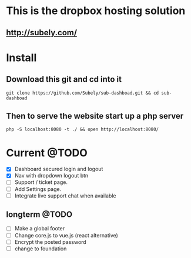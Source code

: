 # This is the dropbox hosting solution
## http://subely.com/

# Install
## Download this git and cd into it
`git clone https://github.com/Subely/sub-dashboad.git && cd sub-dashboad`

## Then to serve the website start up a php server
`php -S localhost:8080 -t ./ && open http://localhost:8080/`

# Current @TODO
- [x] Dashboard secured login and logout
- [x] Nav with dropdown logout btn
- [ ] Support / ticket page.
- [ ] Add Settings page.
- [ ] Integrate live support chat when available

## longterm @TODO
- [ ] Make a global footer
- [ ] Change core.js to vue.js (react alternative)
- [ ] Encrypt the posted password
- [ ] change to foundation
